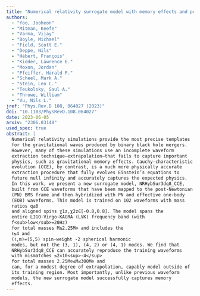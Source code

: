 ```yaml
---
title: "Numerical relativity surrogate model with memory effects and post-Newtonian hybridization"
authors:
  - "Yoo, Jooheon"
  - "Mitman, Keefe"
  - "Varma, Vijay"
  - "Boyle, Michael"
  - "Field, Scott E."
  - "Deppe, Nils"
  - "Hébert, François"
  - "Kidder, Lawrence E."
  - "Moxon, Jordan"
  - "Pfeiffer, Harald P."
  - "Scheel, Mark A."
  - "Stein, Leo C."
  - "Teukolsky, Saul A."
  - "Throwe, William"
  - "Vu, Nils L."
jref: "Phys.Rev.D 108, 064027 (2023)"
doi: "10.1103/PhysRevD.108.064027"
date: 2023-06-05
arxiv: "2306.03148"
used_spec: true
abstract: |
  Numerical relativity simulations provide the most precise templates
  for the gravitational waves produced by binary black hole mergers.
  However, many of these simulations use an incomplete waveform
  extraction technique—extrapolation—that fails to capture important
  physics, such as gravitational memory effects. Cauchy-characteristic
  evolution (CCE), by contrast, is a much more physically accurate
  extraction procedure that fully evolves Einstein’s equations to
  future null infinity and accurately captures the expected physics.
  In this work, we present a new surrogate model, NRHybSur3dq8_CCE,
  built from CCE waveforms that have been mapped to the post-Newtonian
  (PN) BMS frame and then hybridized with PN and effective one-body
  (EOB) waveforms. This model is trained on 102 waveforms with mass
  ratios q≤8
  and aligned spins χ1z,χ2z∈[-0.8,0.8]. The model spans the
  entire LIGO-Virgo-KAGRA (LVK) frequency band (with
  f<sub>low</sub>=20Hz)
  for total masses M≳2.25M⊙ and includes the
  ℓ≤4 and
  (ℓ,m)=(5,5) spin-weight -2 spherical harmonic
  modes, but not the (3, 1), (4, 2) or (4, 1) modes. We find that
  NRHybSur3dq8_CCE can accurately reproduce the training waveforms
  with mismatches ≲2×10<sup>-4</sup>
  for total masses 2.25M⊙≤M≤300M⊙ and
  can, for a modest degree of extrapolation, capably model outside of
  its training region. Most importantly, unlike previous waveform
  models, the new surrogate model successfully captures memory
  effects.
---
```

